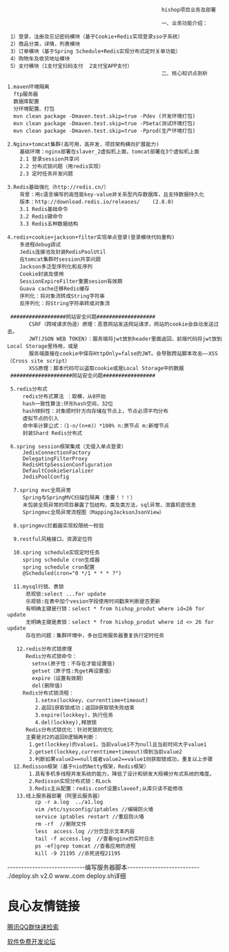                                                       hishop项目业务及部署

                                                      一、业务功能介绍：

     1）登录，注册及忘记密码模块（基于Cookie+Redis实现登录sso子系统）
     2）商品分类，详情，列表模块
     3）订单模块（基于Spring Schedule+Redis实现分布式定时关单功能）
     4）购物车及收货地址模块
     5）支付模块（1支付宝扫码支付  2支付宝APP支付）
                                                      二、核心知识点剖析

    1.maven环境隔离
      ftp服务器
      数据库配置
      分环境配置、打包
      mvn clean package -Dmaven.test.skip=true -Pdev (开发环境打包)
      mvn clean package -Dmaven.test.skip=true -Pbeta(测试环境打包)
      mvn clean package -Dmaven.test.skip=true -Pprod(生产环境打包)

    2.Nginx+tomcat集群(高可用，高并发，项目架构横向扩展能力)
        基础环境：nginx部署在slaver_2虚拟机上面，tomcat部署在3个虚拟机上面
        2.1 登录session共享问
        2.2 分布式锁问题（用redis实现）
        2.3 定时任务并发问题

    3.Redis基础强化（http://redis.cn/）
        背景：用c语言编写的高性能key-value非关系型内存数据库，且支持数据持久化
        版本：http://download.redis.io/releases/    (2.8.0)
        3.1 Redis基础命令
        3.2 Redis键命令
        3.3 Redis五种数据结构

    4.redis+cookie+jackson+filter实现单点登录(登录模块代码重构)
        多进程debug调试
        Jedis连接池及封装RedisPoolUtil
        在tomcat集群时session共享问题
        Jackson多泛型序列化和反序列
        Cookie封装及使用
        SessionExpireFilter重置sesion有效期
        Guava cache迁移Redis缓存
        序列化：将对象流转成String字符串
        反序列化：将String字符串转成对象流

     ##################网站安全问题###################
           CSRF（跨域请求伪造）原理：恶意网站发送网站请求，网站的cookie会自动发送过去。
           JWT(JSON WEB TOKEN)：服务端将jwt放到header里面返回，前端代码将jwt放到Local Storage里待用，或是
           服务端直接在cookie中保存HttpOnly=false的JWT。会导致跨站脚本攻击——XSS（Cross site script）
           XSS原理：脚本代码可以盗取cookie或是Local Storage中的数据
     ####################网站安全问题#################

     5.redis分布式
         redis分布式算法 ：取模，从0开始
         hash一致性算法:环形hash空间，32位
         hash倾斜性：对象顺时针方向存储在节点上，节点必须平均分布
         虚拟节点的引入
         命中率计算公式：（1-n/(n+m)）*100% n:原节点 m:新增节点
         封装Shard Redis分布式

     6.spring session框架集成（无侵入单点登录）
         JedisConnectionFactory
         DelegatingFilterProxy
         RedisHttpSessionConfiguration
         DefaultCookieSerializer
         JedisPoolConfig

      7.spring mvc全局异常
         Spring与SpringMVC扫描包隔离（重要！！！）
         未包装全局异常的项目暴露了包结构，类及类方法，sql异常，泄露机密信息
         Springmvc全局异常流程图（MappingJacksonJsonView）

      8.springmvc拦截器实现权限统一校验

      9.restful风格接口，资源定位符

      10.spring schedule实现定时任务
         spring schedule cron生成器
         spring schedule cron配置
         @Scheduled(cron="0 */1 * * * ?")

      11.mysql行锁、表锁
          悲观锁:select ...for update
          乐观锁:在表中加个vesion字段使用时间戳来判断是否更新
          有明确主键是行锁：select * from hishop_produt where id=26 for update
          无明确主键是表锁：select * from hishop_produt where id <> 26 for update
          存在的问题：集群环境中，多台应用服务器重复执行定时任务

       12.redis分布式锁原理
          Redis分布式锁命令：
            setnx(原子性：不存在才能设置值)
            getset（原子性:先get再设置值）
            expire（设置有效期）
            del(删除值)
         Redis分布式锁流程：
             1.setnx(lockkey，currenttime+timeout)
             2.返回1获取锁成功；返回0获取锁失败结束
             3.expire(lockkey)，执行任务
             4.del(lockkey),释放锁
          Redis分布式锁优化：针对死锁的优化
          主要是对2的返回0逻辑再判断：
           1.get(lockkey)的value1，当前value1不为null且当前时间大于value1
           2.getset(lockkey,currenttime+timeout)得到当前value2
           3.判断如果value2==null或者value2==value1则获取锁成功，重复以上步骤
      12.Redisson框架（基于nio的Netty框架，Redis框架）
           1.具有多机多线程并发系统的能力，降低了设计和研发大规模分布式系统的难度。
           2.Redisson实现分布式锁：RLock
           3.Redis主从配置：redis.conf设置slaveof;从库只读不能修改
       13.线上服务器部署（阿里云服务器）
             cp -r a.log  ../a1.log
             vim /etc/sysconfig/iptables //编辑防火墙
             service iptables restart //重启防火墙
             rm -rf  //删除文件
             less  access.log //分页显示文本内容
             tail -f access.log  //查看nginx的实时日志
             ps -ef|grep tomcat //查看应用的进程
             kill -9 21195 //杀死进程21195
----------------------------编写服务器脚本--------------------------
        ./deploy.sh v2.0 www..com
        deploy.sh详细







 # 良心友情链接

[腾讯QQ群快速检索](http://u.720life.cn/s/8cf73f7c)

[软件免费开发论坛](http://u.720life.cn/s/bbb01dc0)